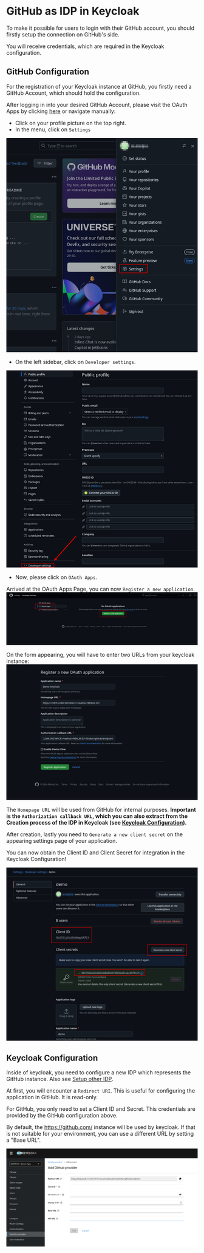 # GitHub as IDP in Keycloak

To make it possible for users to login with their GitHub account, you should firstly setup the connection on GitHub's side.

You will receive credentials, which are required in the Keycloak configuration.

## GitHub Configuration

For the registration of your Keycloak instance at GitHub, you firstly need a GitHub Account, which should hold the configuration.

After logging in into your desired GitHub Account, please visit the OAuth Apps by clicking [here](https://github.com/settings/developers) or navigate manually:

- Click on your profile picture on the top right.
- In the menu, click on `Settings`

![Profile Menu](github-visit-settings.png)

- On the left sidebar, click on `Developer settings`.

![Profile Settings](github-visit-developersettings.png)

- Now, please click on `OAuth Apps`.

Arrived at the OAuth Apps Page, you can now `Register a new application`.
![OAuth Apps](github-developersettings.png)

On the form appearing, you will have to enter two URLs from your keycloak instance:
![Create Application Form](github-create-oauthapp.png)

The `Homepage URL` will be used from GitHub for internal purposes. **Important is the `Authorization callback URL`, which you can also extract from the Creation process of the IDP in Keycloak (see [Keycloak Configuration](#keycloak-configuration)).**

After creation, lastly you need to `Generate a new client secret` on the appearing settings page of your application.

You can now obtain the Client ID and Client Secret for integration in the Keycloak Configuration!

![Client ID and Secret Location](github-clientidsecret.png)

## Keycloak Configuration

Inside of keycloak, you need to configure a new IDP which represents the GitHub instance. Also see [Setup other IDP](setup-other-idp.md).

At first, you will encounter a `Redirect URI`. This is useful for configuring the application in GitHub. It is read-only.

For GitHub, you only need to set a Client ID and Secret. This credentials are provided by the GitHub configuration above.

By default, the https://github.com/ instance will be used by keycloak. If that is not suitable for your environment, you can use a different URL by setting a "Base URL".

![GitHub Add Provider Page](github-creation.png)